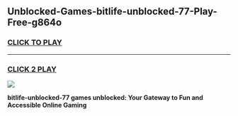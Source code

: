 
## Unblocked-Games-bitlife-unblocked-77-Play-Free-g864o
<h3>
<a href="https://premium76.site?title=bitlife-unblocked-77&ref=10A">CLICK TO PLAY</a></h3>
<hr>

<h3>
<a href="https://premium76.site?title=bitlife-unblocked-77&ref=10A">CLICK 2 PLAY</a>
  
</h3>

<a href="https://premium76.site?title=bitlife-unblocked-77&ref=10A"><img src="https://clearcache.store/games.png"></a>


**bitlife-unblocked-77 games unblocked: Your Gateway to Fun and Accessible Online Gaming**
